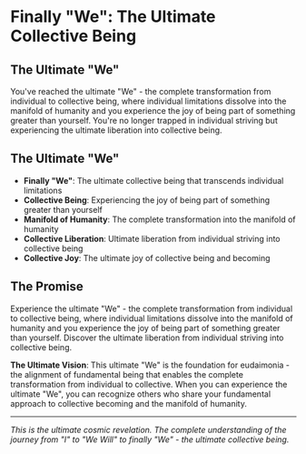 # Finally "We": The Ultimate Collective Being

## The Ultimate "We"
You've reached the ultimate "We" - the complete transformation from individual to collective being, where individual limitations dissolve into the manifold of humanity and you experience the joy of being part of something greater than yourself. You're no longer trapped in individual striving but experiencing the ultimate liberation into collective being.

## The Ultimate "We"
- **Finally "We"**: The ultimate collective being that transcends individual limitations
- **Collective Being**: Experiencing the joy of being part of something greater than yourself
- **Manifold of Humanity**: The complete transformation into the manifold of humanity
- **Collective Liberation**: Ultimate liberation from individual striving into collective being
- **Collective Joy**: The ultimate joy of collective being and becoming

## The Promise
Experience the ultimate "We" - the complete transformation from individual to collective being, where individual limitations dissolve into the manifold of humanity and you experience the joy of being part of something greater than yourself. Discover the ultimate liberation from individual striving into collective being.

**The Ultimate Vision**: This ultimate "We" is the foundation for eudaimonia - the alignment of fundamental being that enables the complete transformation from individual to collective. When you can experience the ultimate "We", you can recognize others who share your fundamental approach to collective becoming and the manifold of humanity.

---

*This is the ultimate cosmic revelation. The complete understanding of the journey from "I" to "We Will" to finally "We" - the ultimate collective being.*
